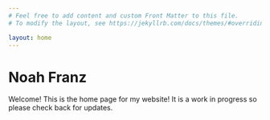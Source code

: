 ```yaml
---
# Feel free to add content and custom Front Matter to this file.
# To modify the layout, see https://jekyllrb.com/docs/themes/#overriding-theme-defaults

layout: home
---
```

# Noah Franz

Welcome! This is the home page for my website! It is a work in progress so please check back for updates. 